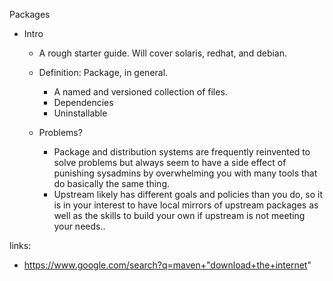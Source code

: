 
Packages

* Intro
  * A rough starter guide. Will cover solaris, redhat, and debian.

  * Definition: Package, in general.
    * A named and versioned collection of files.
    * Dependencies
    * Uninstallable

  * Problems?
    * Package and distribution systems are frequently reinvented to solve
      problems but always seem to have a side effect of punishing sysadmins
      by overwhelming you with many tools that do basically the same thing.
    * Upstream likely has different goals and policies than you do, so it
      is in your interest to have local mirrors of upstream packages as well
      as the skills to build your own if upstream is not meeting your needs..

links:

  * https://www.google.com/search?q=maven+"download+the+internet"
